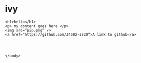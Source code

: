 # ivy
<body>





	<h1>hello</h1>
	<p> my content goes here </p>
	<img src=“pip.png” />
	<a href=“https://github.com/J4502-ss20”>A link to github</a>




	</body>
